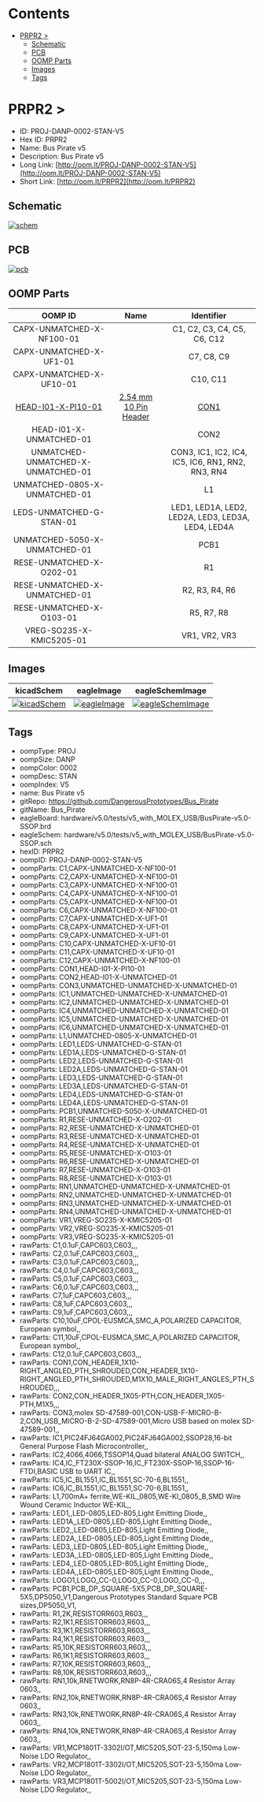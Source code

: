 



Contents
========

* [PRPR2 > ](#prpr2--)
	* [Schematic](#schematic)
	* [PCB](#pcb)
	* [OOMP Parts](#oomp-parts)
	* [Images](#images)
	* [Tags](#tags)

# PRPR2 > 

- ID: PROJ-DANP-0002-STAN-V5
- Hex ID: PRPR2
- Name: Bus Pirate v5
- Description: Bus Pirate v5
- Long Link: [http://oom.lt/PROJ-DANP-0002-STAN-V5](http://oom.lt/PROJ-DANP-0002-STAN-V5)
- Short Link: [http://oom.lt/PRPR2](http://oom.lt/PRPR2)

## Schematic
  
[![schem](eagleSchemImage.png)](eagleSchemImage.png)
## PCB
  
[![pcb](eagleImage.png)](eagleImage.png)
## OOMP Parts
  

|OOMP ID|Name|Identifier|
| :---: | :---: | :---: |
|CAPX-UNMATCHED-X-NF100-01||C1, C2, C3, C4, C5, C6, C12|
|CAPX-UNMATCHED-X-UF1-01||C7, C8, C9|
|CAPX-UNMATCHED-X-UF10-01||C10, C11|
|[HEAD-I01-X-PI10-01](https://github.com/oomlout/oomlout_OOMP_parts/tree/main/HEAD-I01-X-PI10-01/)|[2.54 mm 10 Pin Header](https://github.com/oomlout/oomlout_OOMP_parts/tree/main/HEAD-I01-X-PI10-01/)|[CON1](https://github.com/oomlout/oomlout_OOMP_parts/tree/main/HEAD-I01-X-PI10-01/)|
|HEAD-I01-X-UNMATCHED-01||CON2|
|UNMATCHED-UNMATCHED-X-UNMATCHED-01||CON3, IC1, IC2, IC4, IC5, IC6, RN1, RN2, RN3, RN4|
|UNMATCHED-0805-X-UNMATCHED-01||L1|
|LEDS-UNMATCHED-G-STAN-01||LED1, LED1A, LED2, LED2A, LED3, LED3A, LED4, LED4A|
|UNMATCHED-5050-X-UNMATCHED-01||PCB1|
|RESE-UNMATCHED-X-O202-01||R1|
|RESE-UNMATCHED-X-UNMATCHED-01||R2, R3, R4, R6|
|RESE-UNMATCHED-X-O103-01||R5, R7, R8|
|VREG-SO235-X-KMIC5205-01||VR1, VR2, VR3|

## Images
  
  

|kicadSchem|eagleImage|eagleSchemImage|
| :---: | :---: | :---: |
|[![kicadSchem](kicadSchem_140.png)](kicadSchem.png)|[![eagleImage](eagleImage_140.png)](eagleImage.png)|[![eagleSchemImage](eagleSchemImage_140.png)](eagleSchemImage.png)|

## Tags

- oompType: PROJ
- oompSize: DANP
- oompColor: 0002
- oompDesc: STAN
- oompIndex: V5
- name: Bus Pirate v5
- gitRepo: https://github.com/DangerousPrototypes/Bus_Pirate
- gitName: Bus_Pirate
- eagleBoard: hardware/v5.0/tests/v5_with_MOLEX_USB/BusPirate-v5.0-SSOP.brd
- eagleSchem: hardware/v5.0/tests/v5_with_MOLEX_USB/BusPirate-v5.0-SSOP.sch
- hexID: PRPR2
- oompID: PROJ-DANP-0002-STAN-V5
- oompParts: C1,CAPX-UNMATCHED-X-NF100-01
- oompParts: C2,CAPX-UNMATCHED-X-NF100-01
- oompParts: C3,CAPX-UNMATCHED-X-NF100-01
- oompParts: C4,CAPX-UNMATCHED-X-NF100-01
- oompParts: C5,CAPX-UNMATCHED-X-NF100-01
- oompParts: C6,CAPX-UNMATCHED-X-NF100-01
- oompParts: C7,CAPX-UNMATCHED-X-UF1-01
- oompParts: C8,CAPX-UNMATCHED-X-UF1-01
- oompParts: C9,CAPX-UNMATCHED-X-UF1-01
- oompParts: C10,CAPX-UNMATCHED-X-UF10-01
- oompParts: C11,CAPX-UNMATCHED-X-UF10-01
- oompParts: C12,CAPX-UNMATCHED-X-NF100-01
- oompParts: CON1,HEAD-I01-X-PI10-01
- oompParts: CON2,HEAD-I01-X-UNMATCHED-01
- oompParts: CON3,UNMATCHED-UNMATCHED-X-UNMATCHED-01
- oompParts: IC1,UNMATCHED-UNMATCHED-X-UNMATCHED-01
- oompParts: IC2,UNMATCHED-UNMATCHED-X-UNMATCHED-01
- oompParts: IC4,UNMATCHED-UNMATCHED-X-UNMATCHED-01
- oompParts: IC5,UNMATCHED-UNMATCHED-X-UNMATCHED-01
- oompParts: IC6,UNMATCHED-UNMATCHED-X-UNMATCHED-01
- oompParts: L1,UNMATCHED-0805-X-UNMATCHED-01
- oompParts: LED1,LEDS-UNMATCHED-G-STAN-01
- oompParts: LED1A,LEDS-UNMATCHED-G-STAN-01
- oompParts: LED2,LEDS-UNMATCHED-G-STAN-01
- oompParts: LED2A,LEDS-UNMATCHED-G-STAN-01
- oompParts: LED3,LEDS-UNMATCHED-G-STAN-01
- oompParts: LED3A,LEDS-UNMATCHED-G-STAN-01
- oompParts: LED4,LEDS-UNMATCHED-G-STAN-01
- oompParts: LED4A,LEDS-UNMATCHED-G-STAN-01
- oompParts: PCB1,UNMATCHED-5050-X-UNMATCHED-01
- oompParts: R1,RESE-UNMATCHED-X-O202-01
- oompParts: R2,RESE-UNMATCHED-X-UNMATCHED-01
- oompParts: R3,RESE-UNMATCHED-X-UNMATCHED-01
- oompParts: R4,RESE-UNMATCHED-X-UNMATCHED-01
- oompParts: R5,RESE-UNMATCHED-X-O103-01
- oompParts: R6,RESE-UNMATCHED-X-UNMATCHED-01
- oompParts: R7,RESE-UNMATCHED-X-O103-01
- oompParts: R8,RESE-UNMATCHED-X-O103-01
- oompParts: RN1,UNMATCHED-UNMATCHED-X-UNMATCHED-01
- oompParts: RN2,UNMATCHED-UNMATCHED-X-UNMATCHED-01
- oompParts: RN3,UNMATCHED-UNMATCHED-X-UNMATCHED-01
- oompParts: RN4,UNMATCHED-UNMATCHED-X-UNMATCHED-01
- oompParts: VR1,VREG-SO235-X-KMIC5205-01
- oompParts: VR2,VREG-SO235-X-KMIC5205-01
- oompParts: VR3,VREG-SO235-X-KMIC5205-01
- rawParts: C1,0.1uF,CAPC603,C603,,,
- rawParts: C2,0.1uF,CAPC603,C603,,,
- rawParts: C3,0.1uF,CAPC603,C603,,,
- rawParts: C4,0.1uF,CAPC603,C603,,,
- rawParts: C5,0.1uF,CAPC603,C603,,,
- rawParts: C6,0.1uF,CAPC603,C603,,,
- rawParts: C7,1uF,CAPC603,C603,,,
- rawParts: C8,1uF,CAPC603,C603,,,
- rawParts: C9,1uF,CAPC603,C603,,,
- rawParts: C10,10uF,CPOL-EUSMCA,SMC_A,POLARIZED CAPACITOR, European symbol,,
- rawParts: C11,10uF,CPOL-EUSMCA,SMC_A,POLARIZED CAPACITOR, European symbol,,
- rawParts: C12,0.1uF,CAPC603,C603,,,
- rawParts: CON1,CON_HEADER_1X10-RIGHT_ANGLED_PTH_SHROUDED,CON_HEADER_1X10-RIGHT_ANGLED_PTH_SHROUDED,M1X10_MALE_RIGHT_ANGLES_PTH_SHROUDED,,,
- rawParts: CON2,CON_HEADER_1X05-PTH,CON_HEADER_1X05-PTH,M1X5,,,
- rawParts: CON3,molex SD-47589-001,CON-USB-F-MICRO-B-2,CON_USB_MICRO-B-2-SD-47589-001,Micro USB based on molex SD-47589-001,,
- rawParts: IC1,PIC24FJ64GA002,PIC24FJ64GA002,SSOP28,16-bit General Purpose Flash Microcontroller,,
- rawParts: IC2,4066,4066,TSSOP14,Quad bilateral ANALOG SWITCH,,
- rawParts: IC4,IC_FT230X-SSOP-16,IC_FT230X-SSOP-16,SSOP-16-FTDI,BASIC USB to UART IC,,
- rawParts: IC5,IC_BL1551,IC_BL1551,SC-70-6,BL1551,,
- rawParts: IC6,IC_BL1551,IC_BL1551,SC-70-6,BL1551,,
- rawParts: L1,700mA+ ferrite,WE-KIL_0805,WE-KI_0805_B,SMD Wire Wound Ceramic Inductor WE-KIL,,
- rawParts: LED1,,LED-0805,LED-805,Light Emitting Diode,,
- rawParts: LED1A,,LED-0805,LED-805,Light Emitting Diode,,
- rawParts: LED2,,LED-0805,LED-805,Light Emitting Diode,,
- rawParts: LED2A,,LED-0805,LED-805,Light Emitting Diode,,
- rawParts: LED3,,LED-0805,LED-805,Light Emitting Diode,,
- rawParts: LED3A,,LED-0805,LED-805,Light Emitting Diode,,
- rawParts: LED4,,LED-0805,LED-805,Light Emitting Diode,,
- rawParts: LED4A,,LED-0805,LED-805,Light Emitting Diode,,
- rawParts: LOGO1,LOGO_CC-0,LOGO_CC-0,LOGO_CC-0,,,
- rawParts: PCB1,PCB_DP_SQUARE-5X5,PCB_DP_SQUARE-5X5,DP5050_V1,Dangerous Prototypes Standard Square PCB sizes,DP5050_V1,
- rawParts: R1,2K,RESISTORR603,R603,,,
- rawParts: R2,1K1,RESISTORR603,R603,,,
- rawParts: R3,1K1,RESISTORR603,R603,,,
- rawParts: R4,1K1,RESISTORR603,R603,,,
- rawParts: R5,10K,RESISTORR603,R603,,,
- rawParts: R6,1K1,RESISTORR603,R603,,,
- rawParts: R7,10K,RESISTORR603,R603,,,
- rawParts: R8,10K,RESISTORR603,R603,,,
- rawParts: RN1,10k,RNETWORK,RN8P-4R-CRA06S,4 Resistor Array 0603,,
- rawParts: RN2,10k,RNETWORK,RN8P-4R-CRA06S,4 Resistor Array 0603,,
- rawParts: RN3,10k,RNETWORK,RN8P-4R-CRA06S,4 Resistor Array 0603,,
- rawParts: RN4,10k,RNETWORK,RN8P-4R-CRA06S,4 Resistor Array 0603,,
- rawParts: VR1,MCP1801T-3302I/OT,MIC5205,SOT-23-5,150ma Low-Noise LDO Regulator,,
- rawParts: VR2,MCP1801T-3302I/OT,MIC5205,SOT-23-5,150ma Low-Noise LDO Regulator,,
- rawParts: VR3,MCP1801T-5002I/OT,MIC5205,SOT-23-5,150ma Low-Noise LDO Regulator,,
